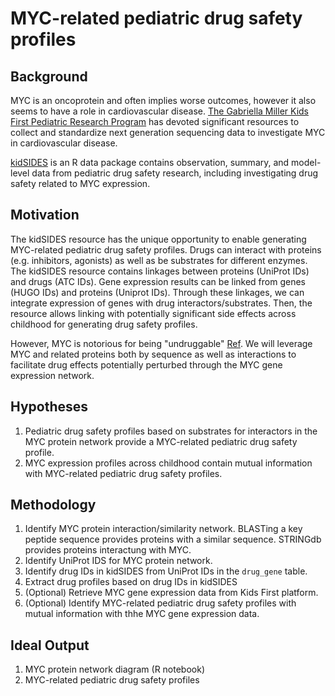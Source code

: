 # MYC-related pediatric drug safety profiles

## Background

MYC is an oncoprotein and often implies worse outcomes, however it also seems to have a role in cardiovascular disease. [The Gabriella Miller Kids First Pediatric Research Program](https://kidsfirstdrc.org) has devoted significant resources to collect and standardize next generation sequencing data to investigate MYC in cardiovascular disease. 

[kidSIDES](https://github.com/ngiangre/kidsides) is an R data package contains observation, summary, and model-level data from pediatric drug safety research, including investigating drug safety related to MYC expression. 

## Motivation

The kidSIDES resource has the unique opportunity to enable generating MYC-related pediatric drug safety profiles. Drugs can interact with proteins (e.g. inhibitors, agonists) as well as be substrates for different enzymes. The kidSIDES resource contains linkages between proteins (UniProt IDs) and drugs (ATC IDs). Gene expression results can be linked from genes (HUGO IDs) and proteins (Uniprot IDs). Through these linkages, we can integrate expression of genes with drug interactors/substrates. Then, the resource allows linking with potentially significant side effects across childhood for generating drug safety profiles. 

However, MYC is notorious for being "undruggable" [Ref](https://www.ncbi.nlm.nih.gov/pmc/articles/PMC6337544/). We will leverage MYC and related proteins both by sequence as well as interactions to facilitate drug effects potentially perturbed through the MYC gene expression network. 

## Hypotheses

1. Pediatric drug safety profiles based on substrates for interactors in the MYC protein network provide a MYC-related pediatric drug safety profile. 
2. MYC expression profiles across childhood contain mutual information with MYC-related pediatric drug safety profiles. 

## Methodology

1. Identify MYC protein interaction/similarity network. BLASTing a key peptide sequence provides proteins with a similar sequence. STRINGdb provides proteins interactung with MYC. 
2. Identify UniProt IDS for MYC protein network.
3. Identify drug IDs in kidSIDES from UniProt IDs in the `drug_gene` table.
4. Extract drug profiles based on drug IDs in kidSIDES
5. (Optional) Retrieve MYC gene expression data from Kids First platform. 
6. (Optional) Identify MYC-related pediatric drug safety profiles with mutual information with thhe MYC gene expression data. 

## Ideal Output

1. MYC protein network diagram (R notebook)
2. MYC-related pediatric drug safety profiles
